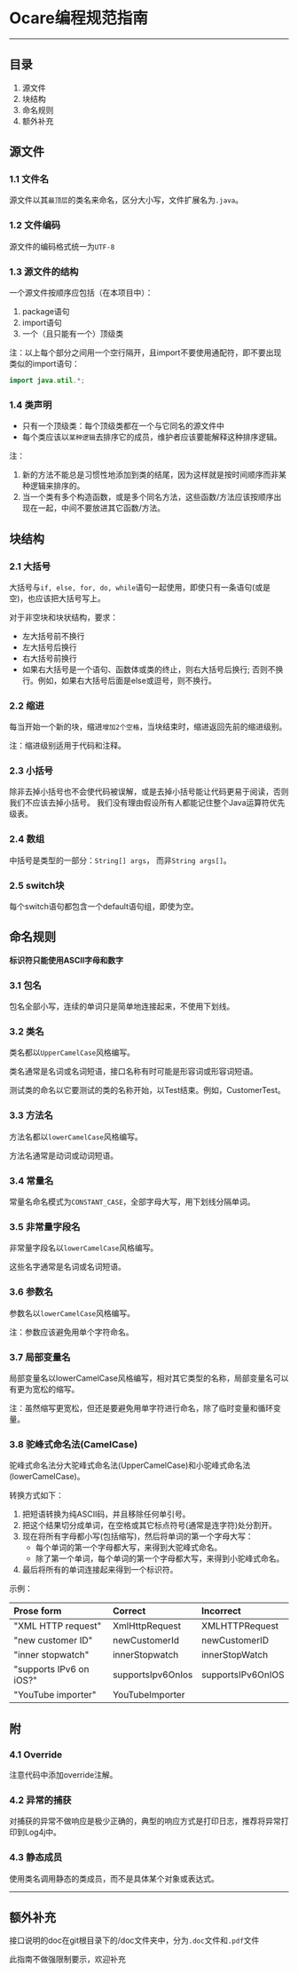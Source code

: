 # Ocare编程规范指南

---


## 目录


1.	源文件
2. 块结构
3. 命名规则
4. 额外补充


## 源文件

### 1.1 文件名

源文件以其`最顶层`的类名来命名，区分大小写，文件扩展名为`.java`。

### 1.2 文件编码

源文件的编码格式统一为`UTF-8`

### 1.3 源文件的结构

一个源文件按顺序应包括（在本项目中）：

1.	package语句
2. import语句
3. 一个（且只能有一个）顶级类

注：以上每个部分之间用一个空行隔开，且import不要使用通配符，即不要出现类似的import语句：

```java
import java.util.*;
```

### 1.4 类声明

*	只有一个顶级类：每个顶级类都在一个与它同名的源文件中
* 	每个类应该以`某种逻辑`去排序它的成员，维护者应该要能解释这种排序逻辑。

注：

1. 新的方法不能总是习惯性地添加到类的结尾，因为这样就是按时间顺序而非某种逻辑来排序的。
2. 当一个类有多个构造函数，或是多个同名方法，这些函数/方法应该按顺序出现在一起，中间不要放进其它函数/方法。


## 块结构

### 2.1 大括号

大括号与`if, else, for, do, while`语句一起使用，即使只有一条语句(或是空)，也应该把大括号写上。

对于非空块和块状结构，要求：

*	左大括号前不换行
*	左大括号后换行
*	右大括号前换行
*	如果右大括号是一个语句、函数体或类的终止，则右大括号后换行; 否则不换行。例如，如果右大括号后面是else或逗号，则不换行。


### 2.2 缩进

每当开始一个新的块，缩进`增加2个空格`，当块结束时，缩进返回先前的缩进级别。

注：缩进级别适用于代码和注释。

### 2.3 小括号

除非去掉小括号也不会使代码被误解，或是去掉小括号能让代码更易于阅读，否则我们不应该去掉小括号。 我们没有理由假设所有人都能记住整个Java运算符优先级表。

### 2.4 数组

中括号是类型的一部分：`String[] args`， 而非`String args[]`。

### 2.5 switch块

每个switch语句都包含一个default语句组，即使为空。


## 命名规则

**标识符只能使用ASCII字母和数字**

### 3.1 包名
包名全部小写，连续的单词只是简单地连接起来，不使用下划线。

### 3.2 类名
类名都以`UpperCamelCase`风格编写。

类名通常是名词或名词短语，接口名称有时可能是形容词或形容词短语。

测试类的命名以它要测试的类的名称开始，以Test结束。例如，CustomerTest。

### 3.3 方法名
方法名都以`lowerCamelCase`风格编写。

方法名通常是动词或动词短语。

### 3.4 常量名
常量名命名模式为`CONSTANT_CASE`，全部字母大写，用下划线分隔单词。

### 3.5 非常量字段名
非常量字段名以`lowerCamelCase`风格编写。

这些名字通常是名词或名词短语。

### 3.6 参数名
参数名以`lowerCamelCase`风格编写。

注：参数应该避免用单个字符命名。

### 3.7 局部变量名
局部变量名以lowerCamelCase风格编写，相对其它类型的名称，局部变量名可以有更为宽松的缩写。

注：虽然缩写更宽松，但还是要避免用单字符进行命名，除了临时变量和循环变量。

### 3.8 驼峰式命名法(CamelCase)
驼峰式命名法分大驼峰式命名法(UpperCamelCase)和小驼峰式命名法(lowerCamelCase)。

转换方式如下：

1.	把短语转换为纯ASCII码，并且移除任何单引号。
2. 把这个结果切分成单词，在空格或其它标点符号(通常是连字符)处分割开。
3. 现在将所有字母都小写(包括缩写)，然后将单词的第一个字母大写：
	*	每个单词的第一个字母都大写，来得到大驼峰式命名。
	*	除了第一个单词，每个单词的第一个字母都大写，来得到小驼峰式命名。
4. 最后将所有的单词连接起来得到一个标识符。

示例：

|Prose form | Correct | Incorrect |
| :------| :------ | :------ |
|"XML HTTP request"| XmlHttpRequest | XMLHTTPRequest |
|"new customer ID" | newCustomerId | newCustomerID |
|"inner stopwatch" | innerStopwatch | innerStopWatch |
|"supports IPv6 on iOS?" | supportsIpv6OnIos | supportsIPv6OnIOS |
|"YouTube importer" | YouTubeImporter | |


## 附

### 4.1 Override

注意代码中添加override注解。

### 4.2 异常的捕获

对捕获的异常不做响应是极少正确的，典型的响应方式是打印日志，推荐将异常打印到Log4j中。

### 4.3 静态成员

使用类名调用静态的类成员，而不是具体某个对象或表达式。

---
## 额外补充
接口说明的doc在git根目录下的/doc文件夹中，分为`.doc`文件和`.pdf`文件


此指南不做强限制要示，欢迎补充
